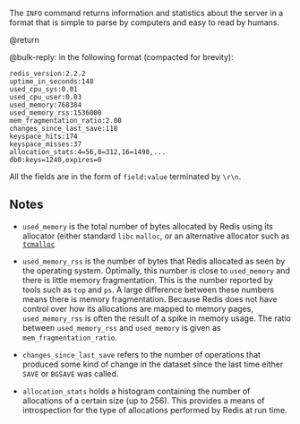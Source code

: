 The `INFO` command returns information and statistics about the server in a
format that is simple to parse by computers and easy to read by humans.

@return

@bulk-reply: in the following format (compacted for brevity):

    redis_version:2.2.2
    uptime_in_seconds:148
    used_cpu_sys:0.01
    used_cpu_user:0.03
    used_memory:768384
    used_memory_rss:1536000
    mem_fragmentation_ratio:2.00
    changes_since_last_save:118
    keyspace_hits:174
    keyspace_misses:37
    allocation_stats:4=56,8=312,16=1498,...
    db0:keys=1240,expires=0

All the fields are in the form of `field:value` terminated by `\r\n`.

## Notes

*   `used_memory` is the total number of bytes allocated by Redis using its
    allocator (either standard `libc` `malloc`, or an alternative allocator such
    as [`tcmalloc`][hcgcpgp]

*   `used_memory_rss` is the number of bytes that Redis allocated as seen by the
    operating system.
    Optimally, this number is close to `used_memory` and there is little memory
    fragmentation.
    This is the number reported by tools such as `top` and `ps`.
    A large difference between these numbers means there is memory
    fragmentation.
    Because Redis does not have control over how its allocations are mapped to
    memory pages, `used_memory_rss` is often the result of a spike in memory
    usage.
    The ratio between `used_memory_rss` and `used_memory` is given as
    `mem_fragmentation_ratio`.

*   `changes_since_last_save` refers to the number of operations that produced
    some kind of change in the dataset since the last time either `SAVE` or
    `BGSAVE` was called.

*   `allocation_stats` holds a histogram containing the number of allocations of
    a certain size (up to 256).
    This provides a means of introspection for the type of allocations performed
    by Redis at run time.

[hcgcpgp]: http://code.google.com/p/google-perftools/

